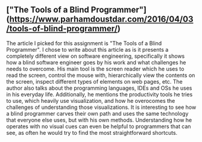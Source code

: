 ## ["The Tools of a Blind Programmer"] (https://www.parhamdoustdar.com/2016/04/03/tools-of-blind-programmer/)

The article I picked for this assignment is "The Tools of a Blind Programmer". I chose to write about this article as is it presents a completely different view on software engineering, specifically it shows how a blind software engineer goes by his work and what challenges he needs to overcome. His main tool is the screen reader which he uses to read the screen, control the mouse with, hierarchically view the contents on the screen, inspect different types of elements on web pages, etc. The author also talks about the programming languages, IDEs and OSs he uses in his everyday life. Additionally, he mentions the productivity tools he tries to use, which heavily use visualization, and how he overocomes the challenges of understanding those visualizations. 
It is interesting to see how a blind programmer carves their own path and uses the same technology that everyone else uses, but with his own methods. Understanding how he operates with no visual cues can even be helpful to programmers that can see, as often he would try to find the most straightforward shortcuts.


